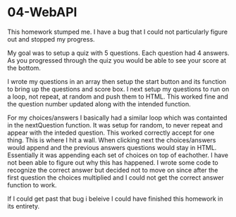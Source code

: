 # 04-WebAPI

This homework stumped me.  I have a bug that I could not particularly figure out and stopped my progress.   

My goal was to setup a quiz with 5 questions. Each question had 4 answers.  As you progressed through the quiz you would be able to see your score at the bottom.   

I wrote my questions in an array then setup the start button and its function to bring up the questions and score box.  I next setup my questions to run on a loop, not repeat, at random and push them to HTML.  This worked fine and the question number updated along with the intended function. 

For my choices/answers I basically had a similar loop which was containted in the nextQuestion function. It was setup for random, to never repeat and appear with the inteded question.  This worked correctly accept for one thing.  This is where I hit a wall.  When clicking next the choices/answers would append and the previous answers questions would stay in HTML. Essentially it was appending each set of choices on top of eachother.  I have not been able to figure out why this has happened.  I wrote some code to recognize the correct answer but decided not to move on since after the first question the choices multiplied and I could not get the correct answer function to work.   

If I could get past that bug i beleive I could have finished this homework in its entirety.  